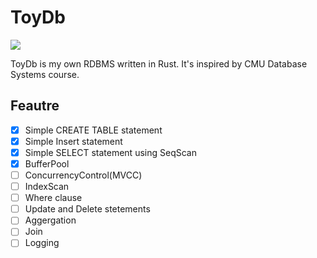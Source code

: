 # ToyDb

![](https://circleci.com/gh/gtnao0219/toy_db.svg?style=svg)

ToyDb is my own RDBMS written in Rust. It's inspired by CMU Database Systems course.

## Feautre

- [x] Simple CREATE TABLE statement
- [x] Simple Insert statement
- [x] Simple SELECT statement using SeqScan
- [x] BufferPool
- [ ] ConcurrencyControl(MVCC)
- [ ] IndexScan
- [ ] Where clause
- [ ] Update and Delete stetements
- [ ] Aggergation
- [ ] Join
- [ ] Logging
